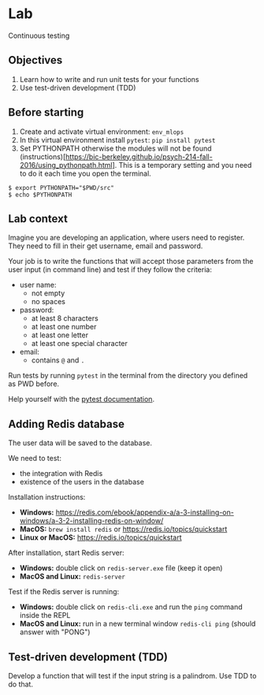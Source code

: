 
# Lab

Continuous testing

## Objectives

1. Learn how to write and run unit tests for your functions
2. Use test-driven development (TDD)

## Before starting

1. Create and activate virtual environment: `env_mlops`
2. In this virtual environment install `pytest`: `pip install pytest`
3. Set PYTHONPATH otherwise the modules will not be found (instructions)[https://bic-berkeley.github.io/psych-214-fall-2016/using_pythonpath.html]. This is a temporary setting and you need to do it each time you open the terminal.

```
$ export PYTHONPATH="$PWD/src"
$ echo $PYTHONPATH
```

## Lab context

Imagine you are developing an application, where users need to register. They need to fill in their get username, email and password.

Your job is to write the functions that will accept those parameters from the user input (in command line) and test if they follow the criteria:

- user name:
  - not empty
  - no spaces
- password:
  - at least 8 characters
  - at least one number
  - at least one letter
  - at least one special character
- email:
  - contains `@` and `.`

Run tests by running `pytest` in the terminal from the directory you defined as PWD before.

Help yourself with the [pytest documentation](https://docs.pytest.org/en/7.0.x/getting-started.html).

## Adding Redis database

The user data will be saved to the database.

We need to test:
- the integration with Redis
- existence of the users in the database

Installation instructions:

- **Windows:** https://redis.com/ebook/appendix-a/a-3-installing-on-windows/a-3-2-installing-redis-on-window/
- **MacOS:** `brew install redis` or https://redis.io/topics/quickstart
- **Linux or MacOS:** https://redis.io/topics/quickstart

After installation, start Redis server:

- **Windows:** double click on `redis-server.exe` file (keep it open)
- **MacOS and Linux:** `redis-server`

Test if the Redis server is running:

- **Windows:** double click on `redis-cli.exe` and run the `ping` command inside the REPL
- **MacOS and Linux:** run in a new terminal window `redis-cli ping` (should answer with "PONG")

## Test-driven development (TDD)

Develop a function that will test if the input string is a palindrom. Use TDD to do that.
